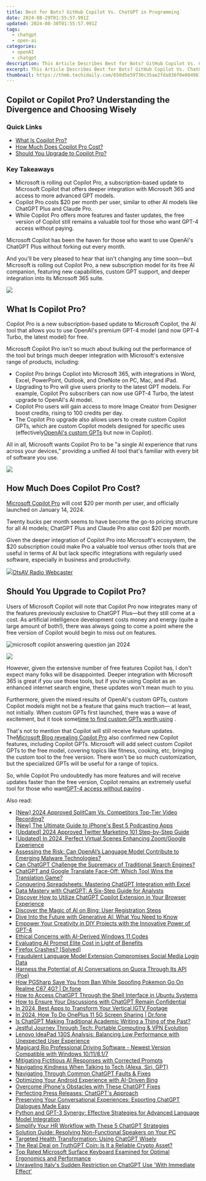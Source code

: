 ```yaml
---
title: Best for Bots? GitHub Copilot Vs. ChatGPT in Programming
date: 2024-08-29T01:55:57.991Z
updated: 2024-08-30T01:55:57.991Z
tags:
  - chatgpt
  - open-ai
categories:
  - openAI
  - chatgpt
description: This Article Describes Best for Bots? GitHub Copilot Vs. ChatGPT in Programming
excerpt: This Article Describes Best for Bots? GitHub Copilot Vs. ChatGPT in Programming
thumbnail: https://thmb.techidaily.com/650d5e59730c35ae2fda836f0e084961424a5a8000cea452bed766d220fa39c3.jpg
---
```


## Copilot or Copilot Pro? Understanding the Divergence and Choosing Wisely

### Quick Links

* [What Is Copilot Pro?](https://www.makeuseof.com/copilot-vs-copilot-pro/#what-is-copilot-pro)
* [How Much Does Copilot Pro Cost?](https://www.makeuseof.com/copilot-vs-copilot-pro/#how-much-does-copilot-pro-cost)
* [Should You Upgrade to Copilot Pro?](https://www.makeuseof.com/copilot-vs-copilot-pro/#should-you-upgrade-to-copilot-pro)

### Key Takeaways

* Microsoft is rolling out Copilot Pro, a subscription-based update to Microsoft Copilot that offers deeper integration with Microsoft 365 and access to more advanced GPT models.
* Copilot Pro costs $20 per month per user, similar to other AI models like ChatGPT Plus and Claude Pro.
* While Copilot Pro offers more features and faster updates, the free version of Copilot still remains a valuable tool for those who want GPT-4 access without paying.

 Microsoft Copilot has been the haven for those who want to use OpenAI's ChatGPT Plus without forking out every month.

 And you'll be very pleased to hear that isn't changing any time soon—but Microsoft is rolling out Copilot Pro, a new subscription model for its free AI companion, featuring new capabilities, custom GPT support, and deeper integration into its Microsoft 365 suite.

<!-- affiliate ads begin -->
<a href="https://shop.systoolsgroup.com/affiliate.php?ACCOUNT=SYSTOOBY&AFFILIATE=108875&PATH=https%3A%2F%2Fwww.systoolsgroup.com%3FAFFILIATE%3D108875%26RESOURCE%3DSysTools%2BSQL%2BRecovery"><img src="https://www.systoolsgroup.com/box/sql-recovery.png" border="0"></a>
<!-- affiliate ads end -->
## What Is Copilot Pro?

 Copilot Pro is a new subscription-based update to Microsoft Copilot, the AI tool that allows you to use OpenAI's premium GPT-4 model (and now GPT-4 Turbo, the latest model) for free.

 Microsoft Copilot Pro isn't so much about bulking out the performance of the tool but brings much deeper integration with Microsoft's extensive range of products, including:

* Copilot Pro brings Copliot into Microsoft 365, with integrations in Word, Excel, PowerPoint, Outlook, and OneNote on PC, Mac, and iPad.
* Upgrading to Pro will give users priority to the latest GPT models. For example, Copilot Pro subscribers can now use GPT-4 Turbo, the latest upgrade to OpenAI's AI model.
* Copilot Pro users will gain access to more Image Creator from Designer boost credits, rising to 100 credits per day.
* The Copilot Pro upgrade also allows users to create custom Copilot GPTs, which are custom Copilot models designed for specific uses (effectively[OpenAI's custom GPTs](https://www.makeuseof.com/how-use-create-a-gpt-to-create-a-customized-version-of-chatgpt/) but now in Copilot).

 All in all, Microsoft wants Copilot Pro to be "a single AI experience that runs across your devices," providing a unified AI tool that's familiar with every bit of software you use.

<!-- affiliate ads begin -->
<a href="https://secure.2checkout.com/order/checkout.php?PRODS=4620778&QTY=1&AFFILIATE=108875&CART=1"><img src="https://secure.avangate.com/images/merchant/07dd4d5a72f5740ef0f035f201951476/300__250banner.jpg" border="0"></a>
<!-- affiliate ads end -->
## How Much Does Copilot Pro Cost?

[Microsoft Copilot Pro](https://www.microsoft.com/en-us/store/b/copilotpro) will cost $20 per month per user, and officially launched on January 14, 2024.

 Twenty bucks per month seems to have become the go-to pricing structure for all AI models; ChatGPT Plus and Claude Pro also cost $20 per month.

 Given the deeper integration of Copilot Pro into Microsoft's ecosystem, the $20 subscription could make Pro a valuable tool versus other tools that are useful in terms of AI but lack specific integrations with regularly used software, especially in business and productivity.

<!-- affiliate ads begin -->
<a href="https://otszone.ots7.com/order/checkout.php?PRODS=4713322&QTY=1&AFFILIATE=108875&CART=1"><img src="https://green.ots7.com/screenshots/OtsAV/OtsAVRadio1.90-300x188.jpg" border="0">OtsAV Radio Webcaster</a>
<!-- affiliate ads end -->
## Should You Upgrade to Copilot Pro?

 Users of Microsoft Copilot will note that Copilot Pro now integrates many of the features previously exclusive to ChatGPT Plus—but they still come at a cost. As artificial intelligence development costs money and energy (quite a large amount of both!), there was always going to come a point where the free version of Copilot would begin to miss out on features.

![microsoft copilot answering question jan 2024](https://static1.makeuseofimages.com/wordpress/wp-content/uploads/2024/01/microsoft-copilot-answering-question-jan-2024.jpg)

<!-- affiliate ads begin -->
<a href="https://store.movavi.com/affiliate.php?ACCOUNT=MOVAVI&AFFILIATE=108875&PATH=https%3A%2F%2Fwww.movavi.com%3FAFFILIATE%3D108875%26RESOURCE%3DBanner%2B728x90"><img src="https://mcusercontent.com/0885a03ded3d480dca9287f12/images/2e76fe6a-3010-1b37-7846-f34ff9c6b4ca.png" border="0"></a>
<!-- affiliate ads end -->
 However, given the extensive number of free features Copilot has, I don't expect many folks will be disappointed. Deeper integration with Microsoft 365 is great if you use those tools, but if you're using Copilot as an enhanced internet search engine, these updates won't mean much to you.

 Furthermore, given the mixed results of OpenAI's custom GPTs, custom Copilot models might not be a feature that gains much traction— at least, not initially. When custom GPTs first launched, there was a wave of excitement, but it took some[time to find custom GPTs worth using](https://www.makeuseof.com/best-custom-gpts/) .

 That's not to mention that Copilot will still receive feature updates. The[Microsoft Blog revealing Copilot Pro](https://blogs.microsoft.com/blog/2024/01/15/bringing-the-full-power-of-copilot-to-more-people-and-businesses/) also confirmed new Copilot features, including Copilot GPTs. Microsoft will add select custom Copilot GPTs to the free model, covering topics like fitness, cooking, etc, bringing the custom tool to the free version. There won't be so much customization, but the specialized GPTs will be useful for a range of topics.

 So, while Copilot Pro undoubtedly has more features and will receive updates faster than the free version, Copilot remains an extremely useful tool for those who want[GPT-4 access without paying](https://www.makeuseof.com/ways-access-gpt-4-free/) .


<ins class="adsbygoogle"
     style="display:block"
     data-ad-format="autorelaxed"
     data-ad-client="ca-pub-7571918770474297"
     data-ad-slot="1223367746"></ins>



<ins class="adsbygoogle"
     style="display:block"
     data-ad-client="ca-pub-7571918770474297"
     data-ad-slot="8358498916"
     data-ad-format="auto"
     data-full-width-responsive="true"></ins>

<span class="atpl-alsoreadstyle">Also read:</span>
<div><ul>
<li><a href="https://screen-recording.techidaily.com/new-2024-approved-splitcam-vs-competitors-top-tier-video-recording/"><u>[New] 2024 Approved  SplitCam Vs. Competitors  Top-Tier Video Recording?</u></a></li>
<li><a href="https://some-approaches.techidaily.com/new-the-ultimate-guide-to-iphones-best-5-podcasting-apps/"><u>[New] The Ultimate Guide to iPhone's Best 5 Podcasting Apps</u></a></li>
<li><a href="https://twitter-videos.techidaily.com/updated-2024-approved-twitter-marketing-101-step-by-step-guide/"><u>[Updated] 2024 Approved  Twitter Marketing 101  Step-by-Step Guide</u></a></li>
<li><a href="https://screen-mirroring-recording.techidaily.com/updated-in-2024-perfect-virtual-scenes-enhancing-zoomgoogle-experience/"><u>[Updated] In 2024, Perfect Virtual Scenes  Enhancing Zoom/Google Experience</u></a></li>
<li><a href="https://tech-revival.techidaily.com/assessing-the-risk-can-openais-language-model-contribute-to-emerging-malware-technologies/"><u>Assessing the Risk: Can OpenAI’s Language Model Contribute to Emerging Malware Technologies?</u></a></li>
<li><a href="https://tech-revival.techidaily.com/can-chatgpt-challenge-the-supremacy-of-traditional-search-engines/"><u>Can ChatGPT Challenge the Supremacy of Traditional Search Engines?</u></a></li>
<li><a href="https://tech-revival.techidaily.com/chatgpt-and-google-translate-face-off-which-tool-wins-the-translation-game/"><u>ChatGPT and Google Translate Face-Off: Which Tool Wins the Translation Game?</u></a></li>
<li><a href="https://tech-revival.techidaily.com/conquering-spreadsheets-mastering-chatgpt-integration-with-excel/"><u>Conquering Spreadsheets: Mastering ChatGPT Integration with Excel</u></a></li>
<li><a href="https://tech-revival.techidaily.com/data-mastery-with-chatgpt-a-six-step-guide-for-analysts/"><u>Data Mastery with ChatGPT: A Six-Step Guide for Analysts</u></a></li>
<li><a href="https://tech-revival.techidaily.com/discover-how-to-utilize-chatgpt-copilot-extension-in-your-browser-experience/"><u>Discover How to Utilize ChatGPT Copilot Extension in Your Browser Experience</u></a></li>
<li><a href="https://tech-revival.techidaily.com/discover-the-magic-of-ai-on-bing-user-registration-steps/"><u>Discover the Magic of AI on Bing: User Registration Steps</u></a></li>
<li><a href="https://tech-revival.techidaily.com/dive-into-the-future-with-generative-ai-what-you-need-to-know/"><u>Dive Into the Future with Generative AI: What You Need to Know</u></a></li>
<li><a href="https://tech-revival.techidaily.com/empower-your-creativity-in-diy-projects-with-the-innovative-power-of-gpt-4/"><u>Empower Your Creativity in DIY Projects with the Innovative Power of GPT-4</u></a></li>
<li><a href="https://tech-revival.techidaily.com/ethical-concerns-with-ai-derived-windows-11-codes/"><u>Ethical Concerns with AI-Derived Windows 11 Codes</u></a></li>
<li><a href="https://tech-revival.techidaily.com/evaluating-ai-prompt-elite-cost-in-light-of-benefits/"><u>Evaluating AI Prompt Elite Cost in Light of Benefits</u></a></li>
<li><a href="https://win-blog.techidaily.com/firefox-crashes-solved/"><u>Firefox Crashes? [Solved]</u></a></li>
<li><a href="https://tech-revival.techidaily.com/fraudulent-language-model-extension-compromises-social-media-login-data/"><u>Fraudulent Language Model Extension Compromises Social Media Login Data</u></a></li>
<li><a href="https://tech-revival.techidaily.com/harness-the-potential-of-ai-conversations-on-quora-through-its-api-poe/"><u>Harness the Potential of AI Conversations on Quora Through Its API (Poe)</u></a></li>
<li><a href="https://pokemon-go-android.techidaily.com/how-pgsharp-save-you-from-ban-while-spoofing-pokemon-go-on-realme-c67-4g-drfone-by-drfone-virtual-android/"><u>How PGSharp Save You from Ban While Spoofing Pokemon Go On Realme C67 4G? | Dr.fone</u></a></li>
<li><a href="https://tech-revival.techidaily.com/how-to-access-chatgpt-through-the-shell-interface-in-ubuntu-systems/"><u>How to Access ChatGPT Through the Shell Interface in Ubuntu Systems</u></a></li>
<li><a href="https://tech-revival.techidaily.com/how-to-ensure-your-discussions-with-chatgpt-remain-confidential/"><u>How to Ensure Your Discussions with ChatGPT Remain Confidential</u></a></li>
<li><a href="https://instagram-video-files.techidaily.com/in-2024-best-apps-to-transform-your-vertical-igtv-footage/"><u>In 2024, Best Apps to Transform Your Vertical IGTV Footage</u></a></li>
<li><a href="https://screen-mirror.techidaily.com/in-2024-how-to-do-oneplus-11-5g-screen-sharing-drfone-by-drfone-android/"><u>In 2024, How To Do OnePlus 11 5G Screen Sharing | Dr.fone</u></a></li>
<li><a href="https://tech-revival.techidaily.com/is-chatgpt-making-traditional-academic-writing-a-thing-of-the-past/"><u>Is ChatGPT Making Traditional Academic Writing a Thing of the Past?</u></a></li>
<li><a href="https://tech-revival.techidaily.com/jestful-journey-through-tech-portable-computing-and-vpn-evolution/"><u>Jestful Journey Through Tech: Portable Computing & VPN Evolution</u></a></li>
<li><a href="https://tech-revival.techidaily.com/lenovo-ideapad-130s-analysis-balancing-low-performance-with-unexpected-user-experience/"><u>Lenovo IdeaPad 130S Analysis: Balancing Low Performance with Unexpected User Experience</u></a></li>
<li><a href="https://win-dash.techidaily.com/magicard-rio-professional-driving-software-newest-version-compatible-with-windows-1011817/"><u>Magicard Rio Professional Driving Software - Newest Version Compatible with Windows 10/11/8.1/7</u></a></li>
<li><a href="https://tech-revival.techidaily.com/mitigating-fictitious-ai-responses-with-corrected-prompts/"><u>Mitigating Fictitious AI Responses with Corrected Prompts</u></a></li>
<li><a href="https://tech-revival.techidaily.com/navigating-kindness-when-talking-to-tech-alexa-siri-gpt/"><u>Navigating Kindness When Talking to Tech (Alexa, Siri, GPT)</u></a></li>
<li><a href="https://tech-revival.techidaily.com/navigating-through-common-chatgpt-faults-and-fixes/"><u>Navigating Through Common ChatGPT Faults & Fixes</u></a></li>
<li><a href="https://tech-revival.techidaily.com/optimizing-your-android-experience-with-ai-driven-bing/"><u>Optimizing Your Android Experience with AI-Driven Bing</u></a></li>
<li><a href="https://tech-revival.techidaily.com/overcome-iphones-obstacles-with-these-chatgpt-fixes/"><u>Overcome iPhone's Obstacles with These ChatGPT Fixes</u></a></li>
<li><a href="https://tech-revival.techidaily.com/perfecting-press-releases-chatgpts-approach/"><u>Perfecting Press Releases: ChatGPT's Approach</u></a></li>
<li><a href="https://tech-revival.techidaily.com/preserving-your-conversational-experiences-exporting-chatgpt-dialogues-made-easy/"><u>Preserving Your Conversational Experiences: Exporting ChatGPT Dialogues Made Easy</u></a></li>
<li><a href="https://tech-revival.techidaily.com/python-and-gpt-3-synergy-effective-strategies-for-advanced-language-model-integration/"><u>Python and GPT-3 Synergy: Effective Strategies for Advanced Language Model Integration</u></a></li>
<li><a href="https://tech-revival.techidaily.com/simplify-your-hr-workflow-with-these-5-chatgpt-strategies/"><u>Simplify Your HR Workflow with These 5 ChatGPT Strategies</u></a></li>
<li><a href="https://common-error.techidaily.com/solution-guide-resolving-non-functional-speakers-on-your-pc/"><u>Solution Guide: Resolving Non-Functional Speakers on Your PC</u></a></li>
<li><a href="https://tech-revival.techidaily.com/targeted-health-transformation-using-chatgpt-wisely/"><u>Targeted Health Transformation: Using ChatGPT Wisely</u></a></li>
<li><a href="https://tech-revival.techidaily.com/the-real-deal-on-truthgpt-coin-is-it-a-reliable-crypto-asset/"><u>The Real Deal on TruthGPT Coin: Is It a Reliable Crypto Asset?</u></a></li>
<li><a href="https://buynow-info.techidaily.com/top-rated-microsoft-surface-keyboard-examined-for-optimal-ergonomics-and-performance/"><u>Top Rated Microsoft Surface Keyboard Examined for Optimal Ergonomics and Performance</u></a></li>
<li><a href="https://tech-revival.techidaily.com/unraveling-italys-sudden-restriction-on-chatgpt-use-with-immediate-effect/"><u>Unraveling Italy's Sudden Restriction on ChatGPT Use 'With Immediate Effect'</u></a></li>
</ul></div>
